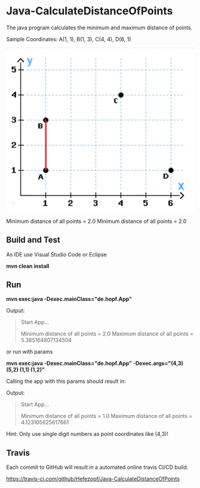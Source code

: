 # Java-CalculateDistanceOfPoints

The java program calculates the minimum and maximum distance of points.

Sample Coordinates: A(1, 1), B(1, 3), C(4, 4), D(6, 1) 

![Coordinates](src/main/resources/Coordinates.png "Coordinates")

Minimum distance of all points = 2.0
Minimum distance of all points = 2.0


## Build and Test

As IDE use Visual Studio Code or Eclipse

**mvn clean install**


## Run

**mvn exec:java -Dexec.mainClass="de.hopf.App"**

Output:

>Start App...
>
>Minimum distance of all points = 2.0
>Maximum distance of all points = 5.385164807134504

or run with params

**mvn exec:java -Dexec.mainClass="de.hopf.App" -Dexec.args="(4,3) (5,2) (1,1) (1,2)"**

Calling the app with this params should result in:
 
Output:

>Start App...
>
>Minimum distance of all points = 1.0
>Maximum distance of all points = 4.123105625617661

Hint: Only use single digit numbers as point coordinates like (4,3)!


## Travis

Each commit to GitHub will result in a automated online travis CI/CD build.

https://travis-ci.com/github/Hefezopf/Java-CalculateDistanceOfPoints
